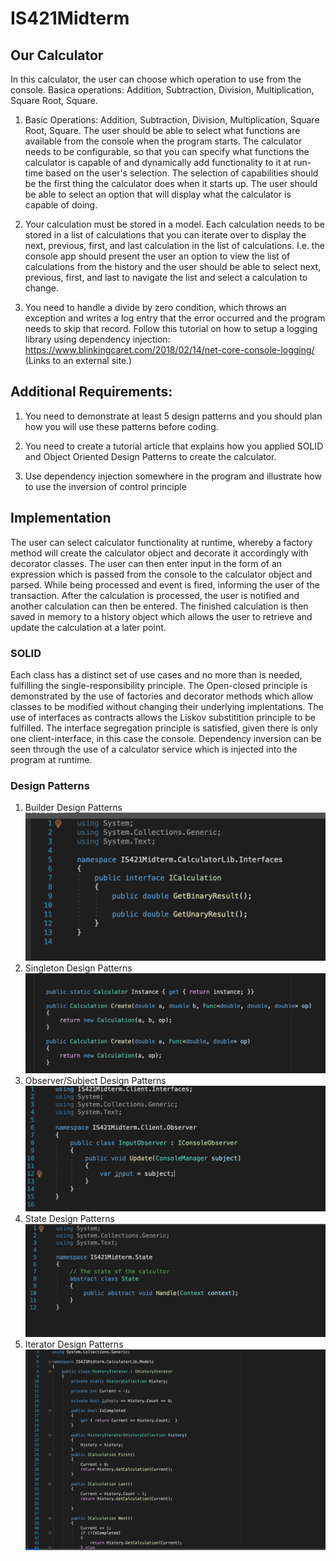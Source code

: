 # IS421Midterm


## Our Calculator 
In this calculator, the user can choose which operation to use from the console. Basica operations: Addition, Subtraction, Division, Multiplication, Square Root, Square. 

1.  Basic Operations: Addition, Subtraction, Division, Multiplication, Square Root, Square.  The user should be able to select what functions are available from the console when the program starts.  The calculator needs to be configurable, so that you can specify what functions the calculator is capable of and dynamically add functionality to it at run-time based on the user's selection.  The selection of capabilities should be the first thing the calculator does when it starts up.   The user should be able to select an option that will display what the calculator is capable of doing.

2.  Your calculation must be stored in a model.  Each calculation needs to be stored in a list of calculations that you can iterate over to display the next, previous, first, and last calculation in the list of calculations.  I.e. the console app should present the user an option to view the list of calculations from the history and the user should be able to select next, previous, first, and last to navigate the list and select a calculation to change.  

3.  You need to handle a divide by zero condition, which throws an exception and writes a log entry that the error occurred and the program needs to skip that record.  Follow this tutorial on how to setup a logging library using dependency injection: https://www.blinkingcaret.com/2018/02/14/net-core-console-logging/ (Links to an external site.)

## Additional Requirements:

1.  You need to demonstrate at least 5 design patterns and you should plan how you will use these patterns before coding.

2.  You need to create a tutorial article that explains how you applied SOLID and Object Oriented Design Patterns to create the calculator.

3.  Use dependency injection somewhere in the program and illustrate how to use the inversion of control principle 

## Implementation

The user can select calculator functionality at runtime, whereby a factory method will create the calculator object and decorate it accordingly with decorator classes. The user can then enter input in the form of an expression which is passed from the console to the calculator object and parsed. While being processed and event is fired, informing the user of the transaction. After the calculation is processed, the user is notified and another calculation can then be entered. The finished calculation is then saved in memory to a history object which allows the user to retrieve and update the calculation at a later point. 

### SOLID 

Each class has a distinct set of use cases and no more than is needed, fulfilling the single-responsibility principle. The Open-closed principle is demonstrated by the use of factories and decorator methods which allow classes to be modified without changing their underlying implentations. The use of interfaces as contracts allows the Liskov substitition principle to be fulfilled. The interface segregation principle is satisfied, given there is only one client-interface, in this case the console. Dependency inversion can be seen through the use of a calculator service which is injected into the program at runtime.

### Design Patterns 

1. Builder Design Patterns
![Test Image 1](CalculatorLib/img/Builders.png)
2. Singleton Design Patterns
![Test Image 1](CalculatorLib/img/Singleton.png)
3. Observer/Subject Design Patterns
![Test Image 1](CalculatorLib/img/Observer.png)
4. State Design Patterns
![Test Image 1](CalculatorLib/img/State.png)
5. Iterator Design Patterns
![Test Image 1](CalculatorLib/img/Iterator.png)

